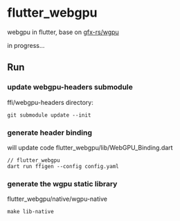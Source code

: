 # flutter_webgpu

webgpu in flutter, base on [gfx-rs/wgpu](https://github.com/gfx-rs/wgpu)

in progress...




## Run

### update webgpu-headers submodule
ffi/webgpu-headers directory:

```
git submodule update --init
```

### generate header binding

will update code flutter_webgpu/lib/WebGPU_Binding.dart

```
// flutter_webgpu
dart run ffigen --config config.yaml
```


### generate the wgpu static library

flutter_webgpu/native/wgpu-native

```
make lib-native
```




